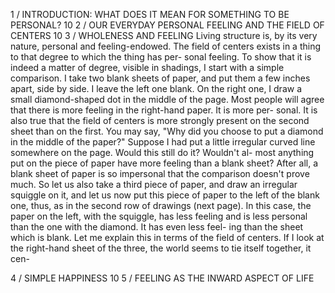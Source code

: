 1 / INTRODUCTION: WHAT DOES IT MEAN FOR SOMETHING TO BE PERSONAL?	10
2 / OUR EVERYDAY PERSONAL FEELING AND THE FIELD OF CENTERS	10
3 / WHOLENESS AND FEELING
Living structure is, by its very nature, personal
and feeling-endowed. The field of centers exists
in a thing to that degree to which the thing has per-
sonal feeling. To show that it is indeed a matter of
degree, visible in shadings, I start with a simple
comparison. I take two blank sheets of paper,
and put them a few inches apart, side by side. I
leave the left one blank. On the right one, I draw
a small diamond-shaped dot in the middle of
the page.
Most people will agree that there is more
feeling in the right-hand paper. It is more per-
sonal. It is also true that the field of centers is
more strongly present on the second sheet than
on the first.
You may say, "Why did you choose to put a
diamond in the middle of the paper?" Suppose I
had put a little irregular curved line somewhere
on the page. Would this still do it? Wouldn't al-
most anything put on the piece of paper have
more feeling than a blank sheet? After all, a
blank sheet of paper is so impersonal that the
comparison doesn't prove much.
So let us also take a third piece of paper, and
draw an irregular squiggle on it, and let us now
put this piece of paper to the left of the blank
one, thus, as in the second row of drawings (next
page). In this case, the paper on the left, with the
squiggle, has less feeling and is less personal than
the one with the diamond. It has even less feel-
ing than the sheet which is blank.
Let me explain this in terms of the field of
centers. If I look at the right-hand sheet of the
three, the world seems to tie itself together, it cen-

4 / SIMPLE HAPPINESS	10
5 /  FEELING AS THE INWARD ASPECT OF LIFE
